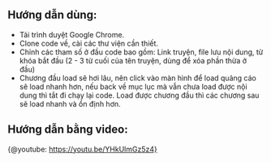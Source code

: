## Hướng dẫn dùng:
- Tải trình duyệt Google Chrome.
- Clone code về, cài các thư viện cần thiết.
- Chỉnh các tham số ở đầu code bao gồm: Link truyện, file lưu nội dung, từ khóa bắt đầu (2 - 3 từ cuối của tên truyện, dùng để xóa phần thừa ở đầu)
- Chương đầu load sẽ hơi lâu, nên click vào màn hình để load quảng cáo sẽ load nhanh hơn, nếu back về mục lục mà vẫn chưa load được nội dung thì tắt đi chạy lại code. Load được chương đầu thì các chương sau sẽ load nhanh và ổn định hơn.

## Hướng dẫn bằng video:
{@youtube: https://youtu.be/YHkUlmGz5z4}

